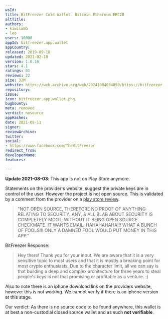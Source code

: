 ```yaml
---
wsId: 
title: BitFreezer Cold Wallet  Bitcoin Ethereum ERC20
altTitle: 
authors:
- kiwilamb
- leo
users: 10000
appId: bitfreezer.app.wallet
appCountry: 
released: 2019-09-18
updated: 2021-02-18
version: 1.0.16
stars: 4.1
ratings: 61
reviews: 22
size: 32M
website: https://web.archive.org/web/20241004034850/https://bitfreezer.app/
repository: 
issue: 
icon: bitfreezer.app.wallet.png
bugbounty: 
meta: removed
verdict: nosource
appHashes: 
date: 2021-08-11
signer: 
reviewArchive: 
twitter: 
social:
- https://www.facebook.com/TheBitFreezer
redirect_from: 
developerName: 
features: 

---
```


**Update 2021-08-03**: This app is not on Play Store anymore.

Statements on the provider's website, suggest the private keys are in control of the user.
However the project is not open source. This is validated by a comment from the
provider on a [play store review](https://play.google.com/store/apps/details?id=bitfreezer.app.wallet).

> "NOT OPEN SOURCE, THEREFORE NO PROOF OF ANYTHING RELATING TO SECURITY. ANY, & ALL BLAB ABOUT SECURITY IS COMPLETELY MOOT, WITHOUT IT BEING OPEN SOURCE. CHECKMATE. IT WANTS EMAIL, HAHAHAHAHA!!! WHAT A BUNCH OF FOOLS!!! ONLY A DAMNED FOOL WOULD PUT MONEY IN THIS APP."

BitFreezer Response:

> Hey there! Thank you for your input. We are aware that it is a very sensitive topic to most users and that it is mostly a breaking point for most crypto enthusiasts. Due to the character limit, all we can say is that building a deep and complex architecture for three years to steal people's keys is not that promising or profitable as a venture. :)

Also to note there is an iphone download link on the providers website, however this is not working.
We cannot verify if there is an iphone version at this stage.

Our verdict: As there is no source code to be found anywhere, this wallet is at best a non-custodial closed source wallet and as such **not verifiable**.
